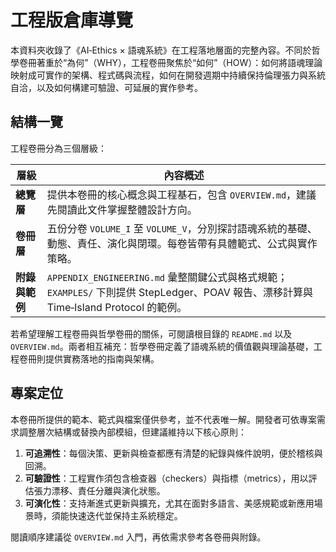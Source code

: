 # 工程版倉庫導覽

本資料夾收錄了《AI‑Ethics × 語魂系統》在工程落地層面的完整內容。不同於哲學卷冊著重於“為何”（WHY），工程卷冊聚焦於“如何”（HOW）：如何將語魂理論映射成可實作的架構、程式碼與流程，如何在開發週期中持續保持倫理張力與系統自洽，以及如何構建可驗證、可延展的實作參考。

## 結構一覽

工程卷冊分為三個層級：

| 層級             | 內容概述                                     |
|------------------|----------------------------------------------|
| **總覽層**       | 提供本卷冊的核心概念與工程基石，包含 `OVERVIEW.md`，建議先閱讀此文件掌握整體設計方向。 |
| **卷冊層**       | 五份分卷 `VOLUME_I` 至 `VOLUME_V`，分別探討語魂系統的基礎、動態、責任、演化與閉環。每卷皆帶有具體範式、公式與實作策略。 |
| **附錄與範例**   | `APPENDIX_ENGINEERING.md` 彙整關鍵公式與格式規範；`EXAMPLES/` 下則提供 StepLedger、POAV 報告、漂移計算與 Time‑Island Protocol 的範例。 |

若希望理解工程卷冊與哲學卷冊的關係，可閱讀根目錄的 `README.md` 以及 `OVERVIEW.md`。兩者相互補充：哲學卷冊定義了語魂系統的價值觀與理論基礎，工程卷冊則提供實務落地的指南與架構。

## 專案定位

本卷冊所提供的範本、範式與檔案僅供參考，並不代表唯一解。開發者可依專案需求調整層次結構或替換內部模組，但建議維持以下核心原則：

1. **可追溯性**：每個決策、更新與檢查都應有清楚的紀錄與條件說明，便於稽核與回溯。
2. **可驗證性**：工程實作須包含檢查器（checkers）與指標（metrics），用以評估張力漂移、責任分離與演化狀態。
3. **可演化性**：支持漸進式更新與擴充，尤其在面對多語言、美感規範或新應用場景時，須能快速迭代並保持主系統穩定。

閱讀順序建議從 `OVERVIEW.md` 入門，再依需求參考各卷冊與附錄。